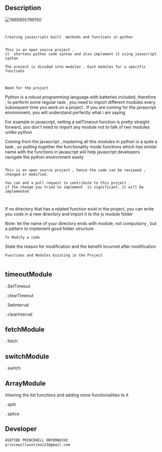 ## Description
![1665855799150](https://user-images.githubusercontent.com/100746581/196001176-f9ea26de-941b-461e-8812-081d50c28e35.png)
``` 
 

Creating javascripts built  methods and functions in python
 
 
This is an open source project , 
it  shortens python code syntax and also implement it using javascript syntax
 
The project is divided into modules . Each modules for a specific functions
 
 
```
```
Need for the project
```

Python is a robust programming language with batteries included, therefore , to perform some regular task , you need to import different modules every subsequent time you work on a project  . If you are coming for the javascript environment, you will understand perfectly what i am saying
 
For example in javascript, setting a setTimeout function is pretty straight forward, you don't need to import any module not to talk of two modules unlike python
 
Coming from the javascript , mastering all this modules in python is a quite a task , so putting together the functionality inside functions which has similar name with the functions in javascript will help javascript developers navigate the python environment easily
 
```
 
This is an open source project , hence the code can be reviewed , changed or modified.

You can and a pull request to contribute to this project .
if the change you tried to implement  is significant, it will be implemented
 
```
 
 
``` To add a function
```
If no directory that has a related function exist in the project, you can write you code in a new directory
and import it to the js module folder
 
 
Note: let the name of your  directory ends with module, not compulsory , but a pattern to implement good folder structure
 
 
```
To Modify a code
```
 
State the reason for modification and the benefit incurred after modification
 
```
Functions and Modules Existing in the Project
 
```
   ## timeoutModule
   
 . SetTimeout
 
 . clearTimeout
 
 . Setinterval
 
 . clearInterval

   ## fetchModule
   
 . fetch

   ## switchModule
   
 . switch
 
   ## ArrayModule
   inhering the list functions and adding more functionalities to it

 . split

 . splice
 
 
 
 
 
 
 
 
 
## Developer
```bash
ASOTIBE PRINCEWILL ONYEMAECHI
princewillasotibe123@gmail.com
```


